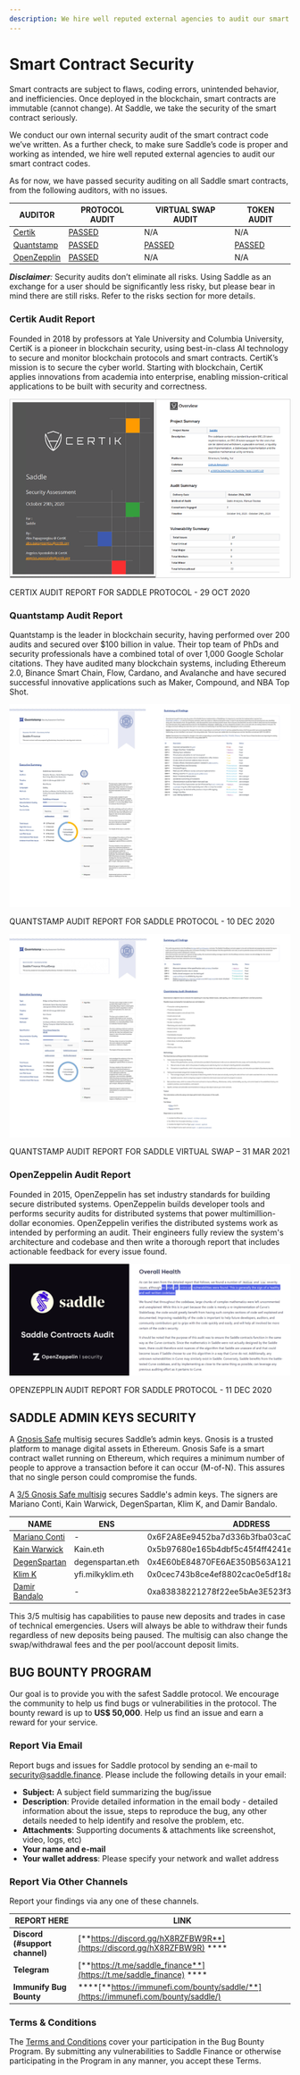 ```yaml
---
description: We hire well reputed external agencies to audit our smart contract codes.
---
```


# Smart Contract Security

Smart contracts are subject to flaws, coding errors, unintended behavior, and inefficiencies. Once deployed in the blockchain, smart contracts are immutable (cannot change). At Saddle, we take the security of the smart contract seriously.

We conduct our own internal security audit of the smart contract code we’ve written. As a further check, to make sure Saddle’s code is proper and working as intended, we hire well reputed external agencies to audit our smart contract codes.

As for now, we have passed security auditing on all Saddle smart contracts, from the following auditors, with no issues.

| **AUDITOR**                             | **PROTOCOL AUDIT**                                                                              | **VIRTUAL SWAP AUDIT**                                                                                      | **TOKEN AUDIT**                                                                                       |
| --------------------------------------- | ----------------------------------------------------------------------------------------------- | ----------------------------------------------------------------------------------------------------------- | ----------------------------------------------------------------------------------------------------- |
| [Certik](https://certik.io)             | [PASSED](https://github.com/saddle-finance/saddle-audits/blob/master/10-29-2020_Certik.pdf)     | N/A                                                                                                         | N/A                                                                                                   |
| [Quantstamp](https://quantstamp.com)    | [PASSED](https://github.com/saddle-finance/saddle-audits/blob/master/12-09-2020_Quantstamp.pdf) | [PASSED](https://github.com/saddle-finance/saddle-audits/blob/master/03-31-2021_Quantstamp_VirtualSwap.pdf) | [PASSED](https://github.com/saddle-finance/saddle-audits/blob/master/10-27-2021_Quantstamp_Token.pdf) |
| [OpenZepplin](https://openzeppelin.com) | [PASSED](https://blog.openzeppelin.com/saddle-contracts-audit/)                                 | N/A                                                                                                         | N/A                                                                                                   |

_**Disclaimer**:_ Security audits don’t eliminate all risks. Using Saddle as an exchange for a user should be significantly less risky, but please bear in mind there are still risks. Refer to the risks section for more details.

### **Certik Audit Report**

Founded in 2018 by professors at Yale University and Columbia University, CertiK is a pioneer in blockchain security, using best-in-class AI technology to secure and monitor blockchain protocols and smart contracts. CertiK’s mission is to secure the cyber world. Starting with blockchain, CertiK applies innovations from academia into enterprise, enabling mission-critical applications to be built with security and correctness.

![](<.gitbook/assets/0 (5).png>)

CERTIX AUDIT REPORT FOR SADDLE PROTOCOL - 29 OCT 2020

### **Quantstamp Audit Report**

Quantstamp is the leader in blockchain security, having performed over 200 audits and secured over $100 billion in value. Their top team of PhDs and security professionals have a combined total of over 1,000 Google Scholar citations. They have audited many blockchain systems, including Ethereum 2.0, Binance Smart Chain, Flow, Cardano, and Avalanche and have secured successful innovative applications such as Maker, Compound, and NBA Top Shot.

![](<.gitbook/assets/1 (5).png>)

QUANTSTAMP AUDIT REPORT FOR SADDLE PROTOCOL - 10 DEC 2020

![](<.gitbook/assets/2 (2) (1).png>)

QUANTSTAMP AUDIT REPORT FOR SADDLE VIRTUAL SWAP – 31 MAR 2021

### **OpenZeppelin Audit Report**

Founded in 2015, OpenZeppelin has set industry standards for building secure distributed systems. OpenZeppelin builds developer tools and performs security audits for distributed systems that power multimillion-dollar economies. OpenZeppelin verifies the distributed systems work as intended by performing an audit. Their engineers fully review the system's architecture and codebase and then write a thorough report that includes actionable feedback for every issue found.

![](<.gitbook/assets/3 (7).png>)

OPENZEPPLIN AUDIT REPORT FOR SADDLE PROTOCOL - 11 DEC 2020

## **SADDLE ADMIN KEYS SECURITY**

A [Gnosis Safe](https://gnosis-safe.io) multisig secures Saddle’s admin keys. Gnosis is a trusted platform to manage digital assets in Ethereum. Gnosis Safe is a smart contract wallet running on Ethereum, which requires a minimum number of people to approve a transaction before it can occur (M-of-N). This assures that no single person could compromise the funds.

A [3/5 Gnosis Safe multisig](https://etherscan.io/address/0x3F8E527aF4e0c6e763e8f368AC679c44C45626aE) secures Saddle's admin keys. The signers are Mariano Conti, Kain Warwick, DegenSpartan, Klim K, and Damir Bandalo.

| **NAME**                                          | **ENS**           | **ADDRESS**                                |
| ------------------------------------------------- | ----------------- | ------------------------------------------ |
| [Mariano Conti](https://twitter.com/nanexcool)    | -                 | 0x6F2A8Ee9452ba7d336b3fba03caC27f7818AeAD6 |
| [Kain Warwick](https://twitter.com/kaiynne)       | Kain.eth          | 0x5b97680e165b4dbf5c45f4ff4241e85f418c66c2 |
| [DegenSpartan](https://twitter.com/DegenSpartan)  | degenspartan.eth  | 0x4E60bE84870FE6AE350B563A121042396Abe1eaF |
| [Klim K](https://twitter.com/milkyklim)           | yfi.milkyklim.eth | 0x0cec743b8ce4ef8802cac0e5df18a180ed8402a7 |
| [Damir Bandalo](https://twitter.com/damirbandalo) | -                 | 0xa83838221278f22ee5bAe3E523f34D42b066D67D |

This 3/5 multisig has capabilities to pause new deposits and trades in case of technical emergencies. Users will always be able to withdraw their funds regardless of new deposits being paused. The multisig can also change the swap/withdrawal fees and the per pool/account deposit limits.

## **BUG BOUNTY PROGRAM**

Our goal is to provide you with the safest Saddle protocol. We encourage the community to help us find bugs or vulnerabilities in the protocol. The bounty reward is up to **US$ 50,000**. Help us find an issue and earn a reward for your service.

### **Report Via Email**

Report bugs and issues for Saddle protocol by sending an e-mail to [security@saddle.finance](mailto:security@saddle.finance). Please include the following details in your email:

- **Subject:** A subject field summarizing the bug/issue
- **Description**: Provide detailed information in the email body - detailed information about the issue, steps to reproduce the bug, any other details needed to help identify and resolve the problem, etc.
- **Attachments**: Supporting documents & attachments like screenshot, video, logs, etc)
- **Your name and e-mail**
- **Your wallet address**: Please specify your network and wallet address

### **Report Via Other Channels**

Report your findings via any one of these channels.

| **REPORT HERE**                | **LINK**                                                                               |
| ------------------------------ | -------------------------------------------------------------------------------------- |
| **Discord (#support channel)** | [**https://discord.gg/hX8RZFBW9R**](https://discord.gg/hX8RZFBW9R) \*\*\*\*            |
| **Telegram**                   | [**https://t.me/saddle_finance**](https://t.me/saddle_finance) \*\*\*\*                |
| **Immunify Bug Bounty**        | \*\*\*\*[**https://immunefi.com/bounty/saddle/**](https://immunefi.com/bounty/saddle/) |

### **Terms & Conditions**

The [Terms and Conditions](https://immunefi.com/bounty/saddle/) cover your participation in the Bug Bounty Program. By submitting any vulnerabilities to Saddle Finance or otherwise participating in the Program in any manner, you accept these Terms.
